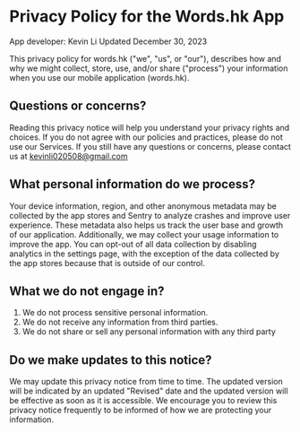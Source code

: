 # Privacy Policy for the Words.hk App

App developer: Kevin Li
Updated December 30, 2023

This privacy policy for words.hk ("we", "us", or "our"), describes how and why we might collect, store,
use, and/or share ("process") your information when you use our mobile application (words.hk).

## Questions or concerns?
Reading this privacy notice will help you understand your privacy rights and choices.
If you do not agree with our policies and practices, please do not use our Services. If you still have
any questions or concerns, please contact us at kevinli020508@gmail.com

## What personal information do we process?
Your device information, region, and other anonymous metadata may be collected by the app stores and
Sentry to analyze crashes and improve user experience. These metadata also helps us track the user base
and growth of our application. Additionally, we may collect your usage information to improve the app.
You can opt-out of all data collection by disabling analytics in the settings page, with the exception
of the data collected by the app stores because that is outside of our control.

## What we do not engage in?
1. We do not process sensitive personal information.
2. We do not receive any information from third parties.
3. We do not share or sell any personal information with any third party

## Do we make updates to this notice?
We may update this privacy notice from time to time. The updated version will be indicated by an updated
"Revised" date and the updated version will be effective as soon as it is accessible. We encourage you
to review this privacy notice frequently to be informed of how we are protecting your information.

